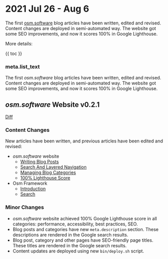 # 2021 Jul 26 - Aug 6

The first [osm.software](https://osm.software/) blog articles have been written, edited and revised. Content changes are deployed in semi-automated way. The website got some SEO improvements, and now it scores 100% in Google Lighthouse. 

More details:

{{ toc }}

### meta.list_text

The first *osm.software* blog articles have been written, edited and revised. Content changes are deployed in semi-automated way. The website got some SEO improvements, and now
it scores 100% in Google Lighthouse.

## *osm.software* Website v0.2.1

[Diff](https://github.com/osmphp/osmsoftware-website/compare/v0.2.0...v0.2.1)

### Content Changes

New articles have been written, and previous articles have been edited and revised:

* *osm.software* website
    * [Writing Blog Posts](https://osm.software/blog/21/05/osmsoftware-writing-blog-posts.html)
    * [Search And Layered Navigation](https://osm.software/blog/21/06/osmsoftware-search-and-layered-navigation.html)
    * [Managing Blog Categories](https://osm.software/blog/21/07/osmsoftware-managing-blog-categories.html)
    * [100% Lighthouse Score](https://osm.software/blog/21/07/osmsoftware-100-percent-lighthouse-score.html)
* Osm Framework
    * [Introduction](https://osm.software/blog/21/05/framework-introduction.html)
    * [Search](https://osm.software/blog/21/05/framework-search.html)
    
### Minor Changes

* *osm.software* website achieved 100% Google Lighthouse score in all categories: performance, accessibility, best practices, SEO.
* Blog posts and categories have new `meta.description` section. These descriptions are rendered in the Google search results.
* Blog post, category and other pages have SEO-friendly page titles. These titles are rendered in
  the Google search results.
* Content updates are deployed using new `bin/deploy.sh` script.
